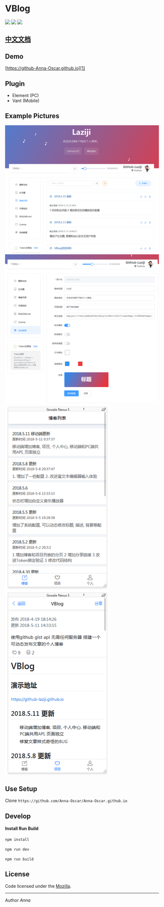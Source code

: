 # VBlog

![](https://img.shields.io/badge/vue-2.5.2-brightgreen.svg)
![](https://img.shields.io/badge/element--ui-2.3.5-brightgreen.svg)
![](https://img.shields.io/badge/vant-1.1.2-brightgreen.svg)

## [中文文档](README.md)

## Demo

[https://github-Anna-Oscar.github.io][1]


## Plugin

- Element (PC)
- Vant (Mobile)

## Example Pictures

![博客截图](screenshots/201805152146.png)
![博客截图](screenshots/201805152147.png)
![博客截图](screenshots/201805111431.png)
![博客截图](screenshots/201805111438.png)

## Use Setup

Clone ```https://github.com/Anna-Oscar/Anna-Oscar.github.io ```


## Develop

#### Install Run Build

    npm install

    npm run dev

    npm run build


## License

Code licensed under the [Mozilla](LICENSE).

------


Author *Anna*



  [1]: https://github-Anna-Oscar.github.io
  [2]: https://github.com/Anna-Oscar/Anna-Oscar.github.io
